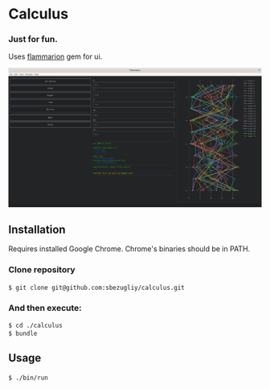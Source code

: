 # Calculus

### Just for fun.

Uses [flammarion](https://github.com/zach-capalbo/flammarion.git) gem for ui.

![App sample](https://raw.githubusercontent.com/sbezugliy/calculus/master/pub/screen.png)

## Installation

Requires installed Google Chrome. Chrome's binaries should be in PATH. 

### Clone repository

    $ git clone git@github.com:sbezugliy/calculus.git

### And then execute:
    $ cd ./calculus
    $ bundle

## Usage

    $ ./bin/run


